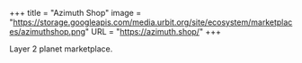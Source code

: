 +++
title = "Azimuth Shop"
image = "https://storage.googleapis.com/media.urbit.org/site/ecosystem/marketplaces/azimuthshop.png"
URL = "https://azimuth.shop/"
+++

Layer 2 planet marketplace.